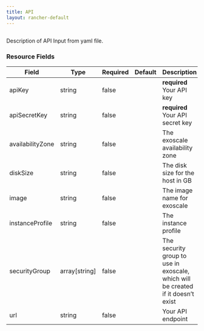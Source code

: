 ```yaml
---
title: API
layout: rancher-default
---
```


## <no value>

Description of API Input from yaml file. 
​​
### Resource Fields

Field | Type | Required | Default | Description
---|---|---|---|---
apiKey | string | false | <no value> | <strong>required</strong> Your API key
apiSecretKey | string | false | <no value> | <strong>required</strong> Your API secret key
availabilityZone | string | false | <no value> | The exoscale availability zone
diskSize | string | false | <no value> | The disk size for the host in GB
image | string | false | <no value> | The image name for exoscale
instanceProfile | string | false | <no value> | The instance profile
securityGroup | array[string] | false | <no value> | The security group to use in exoscale, which will be created if it doesn’t exist
url | string | false | <no value> | Your API endpoint

